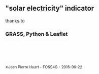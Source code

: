 ## "solar electricity" indicator 
thanks to
### GRASS, Python & Leaflet
<br>
<br>
<br>
<br>
><small>Jean Pierre Huart - FOSS4G - 2016-09-22</small>			